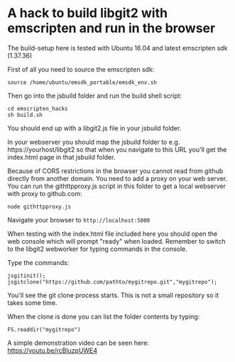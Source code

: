 A hack to build libgit2 with emscripten and run in the browser
==============================================================

The build-setup here is tested with Ubuntu 16.04 and latest emscripten sdk (1.37.36)

First of all you need to source the emscripten sdk:

    source /home/ubuntu/emsdk_portable/emsdk_env.sh

Then go into the jsbuild folder and run the build shell script:

    cd emscripten_hacks
    sh build.sh

You should end up with a libgit2.js file in your jsbuild folder.

In your webserver you should map the jsbuild folder to e.g. https://yourhost/libgit2 so that when you navigate to this URL you'll get the index.html page in that jsbuild folder.

Because of CORS restrictions in the browser you cannot read from github directly from another domain. You need to add a proxy on your web server. You can run the githttpproxy.js script in this folder to 
get a local webserver with proxy to github.com:

    node githttpproxy.js

Navigate your browser to `http://localhost:5000`

When testing with the index.html file included here you should open the web console which will prompt "ready" when loaded. Remember to switch to the libgit2 webworker for typing commands in the console.

Type the commands:

    jsgitinit();
    jsgitclone("https://github.com/pathto/mygitrepo.git","mygitrepo");

You'll see the git clone process starts. This is not a small repository so it takes some time.

When the clone is done you can list the folder contents by typing:

    FS.readdir("mygitrepo")

A simple demonstration video can be seen here: https://youtu.be/rcBluzpUWE4
